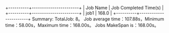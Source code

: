 +----------+-----------------------+
| Job Name | Job Completed Time(s) |
+----------+-----------------------+
|   job1   |         168.0         |
+----------+-----------------------+
Summary:
TotalJob: 8。
Job average time：107.88s，Minimum time：58.00s，Maximum time：168.00s。
Jobs MakeSpan is：168.00s。
